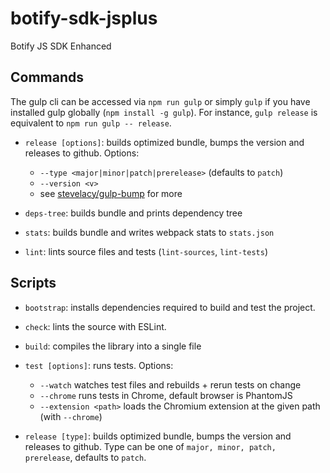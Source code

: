 # botify-sdk-jsplus

Botify JS SDK Enhanced

## Commands

The gulp cli can be accessed via `npm run gulp` or simply `gulp` if you have installed gulp globally (`npm install -g gulp`). For instance, `gulp release` is equivalent to `npm run gulp -- release`.

* `release [options]`: builds optimized bundle, bumps the version and releases to github. Options:
  * `--type <major|minor|patch|prerelease>` (defaults to `patch`)
  * `--version <v>`
  * see [stevelacy/gulp-bump](https://github.com/stevelacy/gulp-bump) for more

* `deps-tree`: builds bundle and prints dependency tree

* `stats`: builds bundle and writes webpack stats to `stats.json`

* `lint`: lints source files and tests (`lint-sources`, `lint-tests`)

## Scripts

* `bootstrap`: installs dependencies required to build and test the project.

* `check`: lints the source with ESLint.

* `build`: compiles the library into a single file

* `test [options]`: runs tests. Options:
  * `--watch` watches test files and rebuilds + rerun tests on change
  * `--chrome` runs tests in Chrome, default browser is PhantomJS
  * `--extension <path>` loads the Chromium extension at the given path (with `--chrome`)

* `release [type]`: builds optimized bundle, bumps the version and releases to github. Type can be one of `major, minor, patch, prerelease`, defaults to `patch`.

